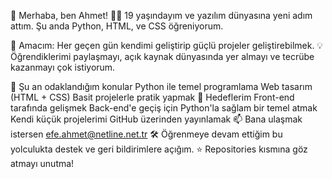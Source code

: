 👋 Merhaba, ben Ahmet!
🧑‍💻 19 yaşındayım ve yazılım dünyasına yeni adım attım. Şu anda Python, HTML, ve CSS öğreniyorum.

🚀 Amacım: Her geçen gün kendimi geliştirip güçlü projeler geliştirebilmek.
💡 Öğrendiklerimi paylaşmayı, açık kaynak dünyasında yer almayı ve tecrübe kazanmayı çok istiyorum.

🔧 Şu an odaklandığım konular
Python ile temel programlama
Web tasarım (HTML + CSS)
Basit projelerle pratik yapmak
📌 Hedeflerim
Front-end tarafında gelişmek
Back-end'e geçiş için Python'la sağlam bir temel atmak
Kendi küçük projelerimi GitHub üzerinden yayınlamak
📫 Bana ulaşmak istersen
efe.ahmet@netline.net.tr
🛠️ Öğrenmeye devam ettiğim bu yolculukta destek ve geri bildirimlere açığım.
⭐ Repositories kısmına göz atmayı unutma!
